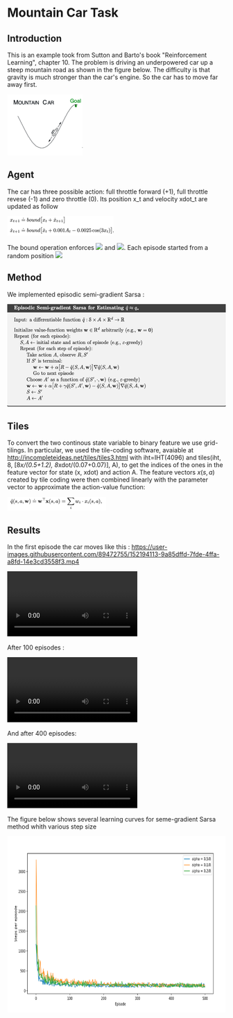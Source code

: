 # Mountain Car Task

## Introduction 

This is an example took from Sutton and Barto's book "Reinforcement Learning", chapter 10. The problem is driving an underpowered car up a steep mountain road as shown in the figure below. The difficulty is that gravity is much stronger than the car's engine. So the car has to move far away first.

<img src="https://github.com/MiriColo/RL-Practice/blob/main/MountainCar/figure/car.png" width="174" height="141">

## Agent

The car has three possible action: full throttle forward (+1), full throttle revese (-1) and zero throttle (0). 
Its position x_t and velocity xdot_t are updated as follow


<img src="https://github.com/MiriColo/RL-Practice/blob/main/MountainCar/figure/move.png" width="245" height="45">


The bound operation enforces <img src="https://render.githubusercontent.com/render/math?math= -1.2 \leq x_{t+1} \leq 0.5"> and <img src="https://render.githubusercontent.com/render/math?math= -0.07 \leq \dot{x_{t+1}}\leq 0.07">. Each episode started from a random position <img src="https://render.githubusercontent.com/render/math?math= x \in [-0.6,0.4)">


## Method 

We implemented episodic semi-gradient Sarsa :

<img src="https://github.com/MiriColo/RL-Practice/blob/main/MountainCar/figure/sarsa.png" width="572" height="237">

## Tiles

To convert the two continous state variable to binary feature we use grid-tilings. In particular, we used the tile-coding software, avaiable at  http://incompleteideas.net/tiles/tiles3.html with iht=IHT(4096) and tiles(iht, 8, [8*x/(0.5+1.2), 8*xdot/(0.07+0.07)], A), to get the indices of the ones in the feature vector for state (x, xdot) and action A. The feature vectors $x(s,a)$ created by tile coding were then combined linearly with the parameter vector to approximate the action-value function:

<img src="https://github.com/MiriColo/RL-Practice/blob/main/MountainCar/figure/value.png" width="228" height="32">

## Results 

In the first episode the car moves like this :
https://user-images.githubusercontent.com/89472755/152194113-9a85dffd-7fde-4ffa-a8fd-14e3cd3558f3.mp4

<video src="https://user-images.githubusercontent.com/89472755/152194113-9a85dffd-7fde-4ffa-a8fd-14e3cd3558f3.mp4"></video>

After 100 episodes :

<video src="
https://github.com/MiriColo/RL-Practice/blob/main/MountainCar/figure/mountain_car1.mp4"></video>

And after 400 episodes:

<video src="
https://github.com/MiriColo/RL-Practice/blob/main/MountainCar/figure/mountain_car3.mp4"></video>

The figure below shows several learning curves for seme-gradient Sarsa method whith various step size

<img src="https://github.com/MiriColo/RL-Practice/blob/main/MountainCar/figure/graph.png" width="730" height="406">




